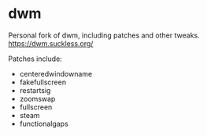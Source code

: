 # dwm
Personal fork of dwm, including patches and other tweaks. https://dwm.suckless.org/

Patches include:
 - centeredwindowname
 - fakefullscreen
 - restartsig
 - zoomswap
 - fullscreen
 - steam
 - functionalgaps
